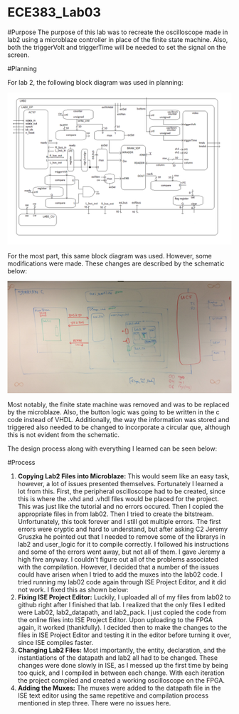 # ECE383_Lab03

#Purpose
The purpose of this lab was to recreate the oscilloscope made in lab2 using a microblaze controller in place of the finite state machine.  Also, both the triggerVolt and triggerTime will be needed to set the signal on the screen.  

#Planning

For lab 2, the following block diagram was used in planning:

 ![alt tag](https://raw.githubusercontent.com/JohnTerragnoli/ECE383_Lab03/master/Pictures/lab2Arch.jpg "lab02 schematic")

For the most part, this same block diagram was used.  However, some modifications were made.  These changes are described by the schematic below:  

![alt tag](https://raw.githubusercontent.com/JohnTerragnoli/ECE383_Lab03/master/Pictures/Complete%20Schematic.JPG "lab03 schematic")

Most notably, the finite state machine was removed and was to be replaced by the microblaze.  Also, the button logic was going to be written in the c code instead of VHDL.  Additionally, the way the information was stored and triggered also needed to be changed to incorporate a circular que, although this is not evident from the schematic.  


The design process along with everything I learned can be seen below: 

#Process
1. **Copying Lab2 Files into Microblaze:**  This would seem like an easy task, however, a lot of issues presented themselves.  Fortunately I learned a lot from this.  First, the peripheral oscilloscope had to be created, since this is where the .vhd and .vhdl files would be placed for the project.  This was just like the tutorial and no errors occured.  Then I copied the appropriate files in from lab02.  Then I tried to create the bitstream.  Unfortunately, this took forever and I still got multiple errors.  The first errors were cryptic and hard to understand, but after asking C2 Jeremy Gruszka he pointed out that I needed to remove some of the librarys in lab2 and user_logic for it to compile correctly.  I followed his instructions and some of the errors went away, but not all of them.  I gave Jeremy a high five anyway.  I couldn't figure out all of the problems associated with the compilation.  However, I decided that a number of the issues could have arisen when I tried to add the muxes into the lab02 code.  I tried running my lab02 code again through ISE Project Editor, and it did not work.  I fixed this as shown below: 
2. **Fixing ISE Project Editor:** Luckily, I uploaded all of my files from lab02 to github right after I finished that lab.  I realized that the only files I edited were Lab02, lab2_datapath, and lab2_pack.  I just copied the code from the online files into ISE Project Editor.  Upon uploading to the FPGA again, it worked (thankfully).   I decided then to make the changes to the files in ISE Project Editor and testing it in the editor before turning it over, since ISE compiles faster.  
3. **Changing Lab2 Files:** Most importantly, the entity, declaration, and the instantiations of the datapath and lab2 all had to be changed.  These changes were done slowly in ISE, as I messed up the first time by being too quick, and I compiled in between each change.  With each iteration the project compiled and created a working oscilloscope on the FPGA.  
4. **Adding the Muxes:**  The muxes were added to the datapath file in the ISE text editor using the same repetitive and compilation process mentioned in step three.  There were no issues here.  
